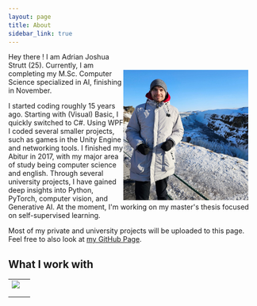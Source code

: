 ```yaml
---
layout: page
title: About
sidebar_link: true
---
```


<img align="right" src="assets/images/me.jpg" width="50%" style="float: right;margin-right: 20px;margin-top: 35px;">

Hey there ! I am Adrian Joshua Strutt (25).
Currently, I am completing my M.Sc. Computer Science specialized in AI, finishing in November.

I started coding roughly 15 years ago. Starting with (Visual) Basic, I quickly switched to C#.
Using WPF I coded several smaller projects, such as games in the Unity Engine and networking tools.
I finished my Abitur in 2017, with my major area of study being computer science and english.
Through several university projects, I have gained deep insights into Python, PyTorch, computer
vision, and Generative AI. At the moment, I'm working on my master's thesis focused on self-supervised learning.

Most of my private and university projects will be uploaded to this page.
Feel free to also look at [my GitHub Page](https://github.com/adrianjoshua-strutt).

## What I work with

<table border="0" cellspacing="0" cellpadding="0">
    <tr>
        <td>
            <img src="https://cdn.jsdelivr.net/gh/devicons/devicon@latest/icons/python/python-original-wordmark.svg"/>
        </td>
        <td>
            <i class="devicon-github-original-wordmark colored"></i>
        </td>
    </tr>
    <tr>
        <td></td>
        <td></td>
    </tr>
    <tr>
        <td></td>
        <td></td>
    </tr>
</table>